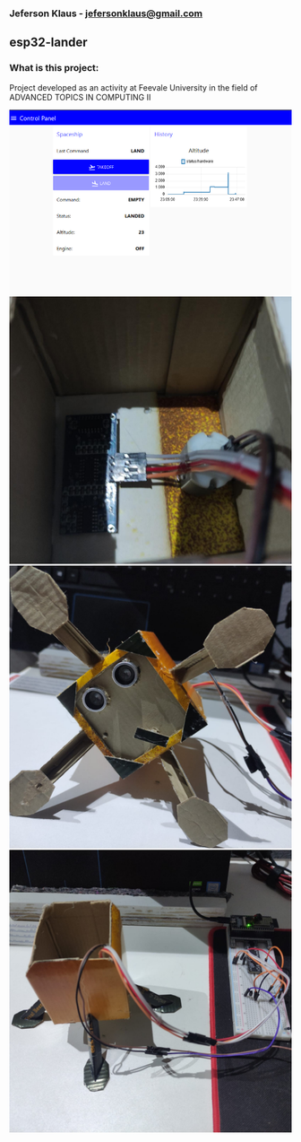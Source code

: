 ### Jeferson Klaus - jefersonklaus@gmail.com ###

## esp32-lander

### What is this project:
Project developed as an activity at Feevale University in the field of ADVANCED TOPICS IN COMPUTING II

![Dashboard](./img/dash-demo.png)
![Spaceship inside](./img/spaceship-1.jpeg)
![Spaceship](./img/spaceship-2.jpeg)
![Spaceship](./img/spaceship-3.jpeg)